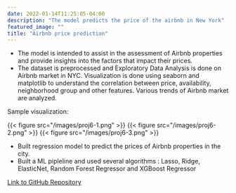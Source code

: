 ```yaml
---
date: 2022-01-14T11:25:05-04:00
description: "The model predicts the price of the airbnb in New York"
featured_image: ""
title: "Airbnb price prediction"
---
```

*  The model is intended to assist in the assessment of Airbnb properties and provide insights into the factors that impact their prices.
* The dataset is preprocessed and Exploratory Data Analysis is done on Airbnb market in NYC.
Visualization is done using seaborn and matplotlib to understand the correlation between price, availability, neighborhood
group and other features. Various trends of Airbnb market are analyzed.

Sample visualization: 

{{< figure src="/images/proj6-1.png" >}}
{{< figure src="/images/proj6-2.png" >}}
{{< figure src="/images/proj6-3.png" >}}

* Built regression model to predict the prices of Airbnb properties in the city.
* Built a ML pipleline and used several algorithms : Lasso, Ridge, ElasticNet, Random Forest Regressor and XGBoost Regressor


[Link to GitHub Repository](https://github.com/Sagarika-Ramesh/New_York_airbnb_price_prediction)
